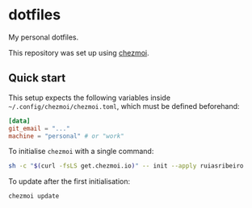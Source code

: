 # dotfiles

My personal dotfiles.

This repository was set up using [chezmoi](https://github.com/twpayne/chezmoi).

## Quick start

This setup expects the following variables inside `~/.config/chezmoi/chezmoi.toml`, which must be defined beforehand:

```toml
[data]
git_email = "..."
machine = "personal" # or "work"
```

To initialise `chezmoi` with a single command:

```bash
sh -c "$(curl -fsLS get.chezmoi.io)" -- init --apply ruiasribeiro
```

To update after the first initialisation:

```bash
chezmoi update
```
